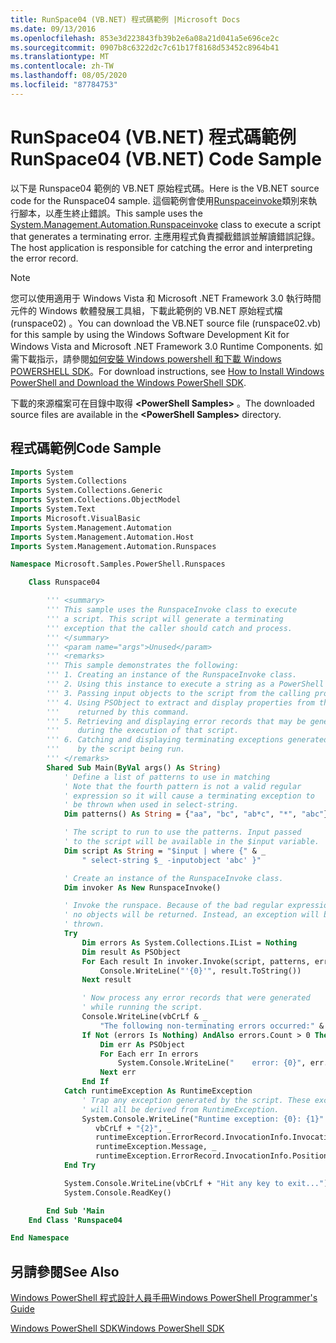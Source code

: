```yaml
---
title: RunSpace04 (VB.NET) 程式碼範例 |Microsoft Docs
ms.date: 09/13/2016
ms.openlocfilehash: 853e3d223843fb39b2e6a08a21d041a5e696ce2c
ms.sourcegitcommit: 0907b8c6322d2c7c61b17f8168d53452c8964b41
ms.translationtype: MT
ms.contentlocale: zh-TW
ms.lasthandoff: 08/05/2020
ms.locfileid: "87784753"
---
```

# <a name="runspace04--vbnet-code-sample"></a><span data-ttu-id="caf2c-102">RunSpace04 (VB.NET) 程式碼範例</span><span class="sxs-lookup"><span data-stu-id="caf2c-102">RunSpace04  (VB.NET) Code Sample</span></span>

<span data-ttu-id="caf2c-103">以下是 Runspace04 範例的 VB.NET 原始程式碼。</span><span class="sxs-lookup"><span data-stu-id="caf2c-103">Here is the VB.NET source code for the Runspace04 sample.</span></span> <span data-ttu-id="caf2c-104">這個範例會使用[Runspaceinvoke](/dotnet/api/System.Management.Automation.RunspaceInvoke)類別來執行腳本，以產生終止錯誤。</span><span class="sxs-lookup"><span data-stu-id="caf2c-104">This sample uses the [System.Management.Automation.Runspaceinvoke](/dotnet/api/System.Management.Automation.RunspaceInvoke) class to execute a script that generates a terminating error.</span></span> <span data-ttu-id="caf2c-105">主應用程式負責攔截錯誤並解讀錯誤記錄。</span><span class="sxs-lookup"><span data-stu-id="caf2c-105">The host application is responsible for catching the error and interpreting the error record.</span></span>

> [!NOTE]
> <span data-ttu-id="caf2c-106">您可以使用適用于 Windows Vista 和 Microsoft .NET Framework 3.0 執行時間元件的 Windows 軟體發展工具組，下載此範例的 VB.NET 原始程式檔 (runspace02) 。</span><span class="sxs-lookup"><span data-stu-id="caf2c-106">You can download the VB.NET source file (runspace02.vb) for this sample by using the Windows Software Development Kit for Windows Vista and Microsoft .NET Framework 3.0 Runtime Components.</span></span> <span data-ttu-id="caf2c-107">如需下載指示，請參閱[如何安裝 Windows powershell 和下載 Windows POWERSHELL SDK](/powershell/scripting/developer/installing-the-windows-powershell-sdk)。</span><span class="sxs-lookup"><span data-stu-id="caf2c-107">For download instructions, see [How to Install Windows PowerShell and Download the Windows PowerShell SDK](/powershell/scripting/developer/installing-the-windows-powershell-sdk).</span></span>
>
> <span data-ttu-id="caf2c-108">下載的來源檔案可在目錄中取得 **\<PowerShell Samples>** 。</span><span class="sxs-lookup"><span data-stu-id="caf2c-108">The downloaded source files are available in the **\<PowerShell Samples>** directory.</span></span>

## <a name="code-sample"></a><span data-ttu-id="caf2c-109">程式碼範例</span><span class="sxs-lookup"><span data-stu-id="caf2c-109">Code Sample</span></span>

```vb
Imports System
Imports System.Collections
Imports System.Collections.Generic
Imports System.Collections.ObjectModel
Imports System.Text
Imports Microsoft.VisualBasic
Imports System.Management.Automation
Imports System.Management.Automation.Host
Imports System.Management.Automation.Runspaces

Namespace Microsoft.Samples.PowerShell.Runspaces

    Class Runspace04

        ''' <summary>
        ''' This sample uses the RunspaceInvoke class to execute
        ''' a script. This script will generate a terminating
        ''' exception that the caller should catch and process.
        ''' </summary>
        ''' <param name="args">Unused</param>
        ''' <remarks>
        ''' This sample demonstrates the following:
        ''' 1. Creating an instance of the RunspaceInvoke class.
        ''' 2. Using this instance to execute a string as a PowerShell script.
        ''' 3. Passing input objects to the script from the calling program.
        ''' 4. Using PSObject to extract and display properties from the objects
        '''    returned by this command.
        ''' 5. Retrieving and displaying error records that may be generated
        '''    during the execution of that script.
        ''' 6. Catching and displaying terminating exceptions generated
        '''    by the script being run.
        ''' </remarks>
        Shared Sub Main(ByVal args() As String)
            ' Define a list of patterns to use in matching
            ' Note that the fourth pattern is not a valid regular
            ' expression so it will cause a terminating exception to
            ' be thrown when used in select-string.
            Dim patterns() As String = {"aa", "bc", "ab*c", "*", "abc"}

            ' The script to run to use the patterns. Input passed
            ' to the script will be available in the $input variable.
            Dim script As String = "$input | where {" & _
                " select-string $_ -inputobject 'abc' }"

            ' Create an instance of the RunspaceInvoke class.
            Dim invoker As New RunspaceInvoke()

            ' Invoke the runspace. Because of the bad regular expression,
            ' no objects will be returned. Instead, an exception will be
            ' thrown.
            Try
                Dim errors As System.Collections.IList = Nothing
                Dim result As PSObject
                For Each result In invoker.Invoke(script, patterns, errors)
                    Console.WriteLine("'{0}'", result.ToString())
                Next result

                ' Now process any error records that were generated
                ' while running the script.
                Console.WriteLine(vbCrLf & _
                    "The following non-terminating errors occurred:" & vbCrLf)
                If Not (errors Is Nothing) AndAlso errors.Count > 0 Then
                    Dim err As PSObject
                    For Each err In errors
                        System.Console.WriteLine("    error: {0}", err.ToString())
                    Next err
                End If
            Catch runtimeException As RuntimeException
                ' Trap any exception generated by the script. These exceptions
                ' will all be derived from RuntimeException.
                System.Console.WriteLine("Runtime exception: {0}: {1}" & _
                   vbCrLf + "{2}", _
                   runtimeException.ErrorRecord.InvocationInfo.InvocationName, _
                   runtimeException.Message, _
                   runtimeException.ErrorRecord.InvocationInfo.PositionMessage)
            End Try

            System.Console.WriteLine(vbCrLf + "Hit any key to exit...")
            System.Console.ReadKey()

        End Sub 'Main
    End Class 'Runspace04

End Namespace
```

<!-- TODO!!!: [!code-csharp[Runspace04.vb](../../powershell-sdk-samples/SDK-2.0/vb/Runspace01/Runspace04.vb#L09-L92 "Runspace04.vb")] -->

## <a name="see-also"></a><span data-ttu-id="caf2c-110">另請參閱</span><span class="sxs-lookup"><span data-stu-id="caf2c-110">See Also</span></span>

[<span data-ttu-id="caf2c-111">Windows PowerShell 程式設計人員手冊</span><span class="sxs-lookup"><span data-stu-id="caf2c-111">Windows PowerShell Programmer's Guide</span></span>](./windows-powershell-programmer-s-guide.md)

[<span data-ttu-id="caf2c-112">Windows PowerShell SDK</span><span class="sxs-lookup"><span data-stu-id="caf2c-112">Windows PowerShell SDK</span></span>](../windows-powershell-reference.md)

